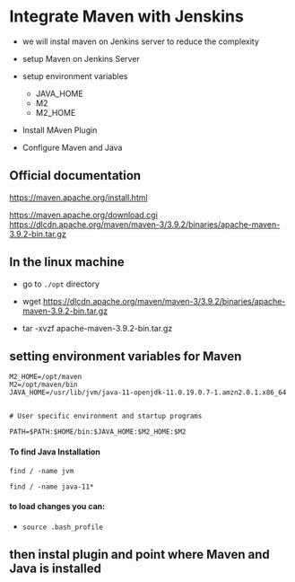 # Integrate Maven with Jenskins

- we will instal maven on Jenkins server to reduce the complexity


- setup Maven on Jenkins Server
- setup environment variables
  - JAVA_HOME
  - M2
  - M2_HOME
- Install MAven Plugin
- Configure Maven and Java


## Official documentation
https://maven.apache.org/install.html


https://maven.apache.org/download.cgi
https://dlcdn.apache.org/maven/maven-3/3.9.2/binaries/apache-maven-3.9.2-bin.tar.gz

## In the linux machine

- go to `./opt` directory

- wget https://dlcdn.apache.org/maven/maven-3/3.9.2/binaries/apache-maven-3.9.2-bin.tar.gz

- tar -xvzf apache-maven-3.9.2-bin.tar.gz 

## setting environment variables for Maven


```
M2_HOME=/opt/maven
M2=/opt/maven/bin
JAVA_HOME=/usr/lib/jvm/java-11-openjdk-11.0.19.0.7-1.amzn2.0.1.x86_64


# User specific environment and startup programs

PATH=$PATH:$HOME/bin:$JAVA_HOME:$M2_HOME:$M2

```

#### To find Java Installation
```
find / -name jvm

find / -name java-11*
```


#### to load changes you can:
- `source .bash_profile`



## then instal plugin and point where Maven and Java is installed

